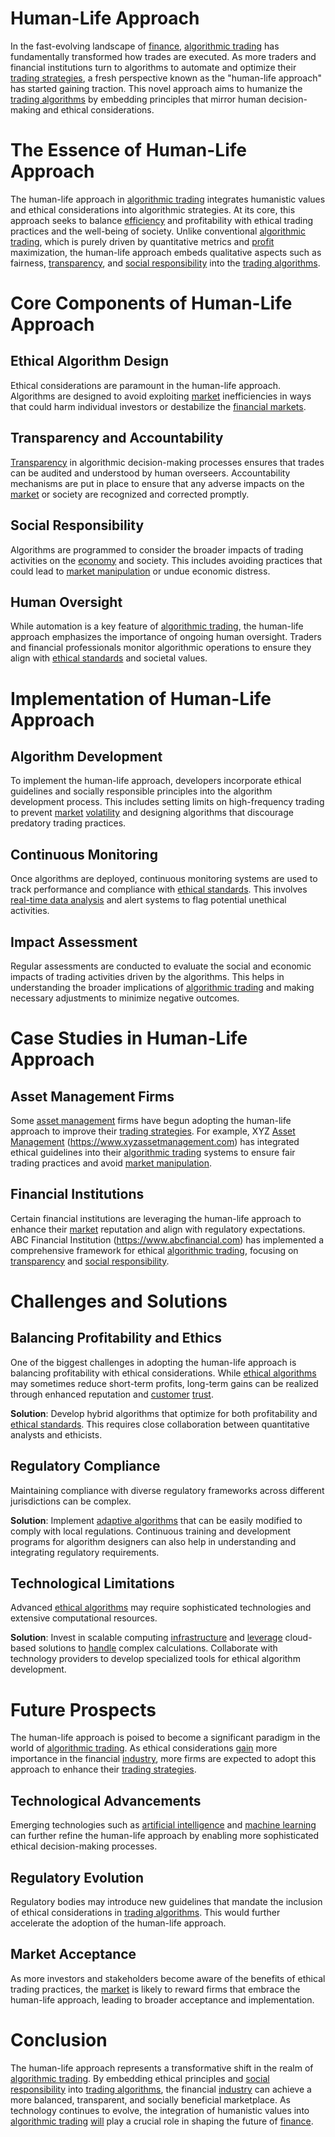 # Human-Life Approach

In the fast-evolving landscape of [finance](../f/finance.md), [algorithmic trading](../a/accountability.md) has fundamentally transformed how trades are executed. As more traders and financial institutions turn to algorithms to automate and optimize their [trading strategies](../t/trading_strategies.md), a fresh perspective known as the "human-life approach" has started gaining traction. This novel approach aims to humanize the [trading algorithms](../t/trading_algorithms.md) by embedding principles that mirror human decision-making and ethical considerations.

# The Essence of Human-Life Approach

The human-life approach in [algorithmic trading](../a/accountability.md) integrates humanistic values and ethical considerations into algorithmic strategies. At its core, this approach seeks to balance [efficiency](../e/efficiency.md) and profitability with ethical trading practices and the well-being of society. Unlike conventional [algorithmic trading](../a/accountability.md), which is purely driven by quantitative metrics and [profit](../p/profit.md) maximization, the human-life approach embeds qualitative aspects such as fairness, [transparency](../t/transparency.md), and [social responsibility](../s/social_responsibility.md) into the [trading algorithms](../t/trading_algorithms.md).

# Core Components of Human-Life Approach

## Ethical Algorithm Design
Ethical considerations are paramount in the human-life approach. Algorithms are designed to avoid exploiting [market](../m/market.md) inefficiencies in ways that could harm individual investors or destabilize the [financial markets](../f/financial_market.md).

## Transparency and Accountability
[Transparency](../t/transparency.md) in algorithmic decision-making processes ensures that trades can be audited and understood by human overseers. Accountability mechanisms are put in place to ensure that any adverse impacts on the [market](../m/market.md) or society are recognized and corrected promptly.

## Social Responsibility
Algorithms are programmed to consider the broader impacts of trading activities on the [economy](../e/economy.md) and society. This includes avoiding practices that could lead to [market manipulation](../m/market_manipulation.md) or undue economic distress.

## Human Oversight
While automation is a key feature of [algorithmic trading](../a/accountability.md), the human-life approach emphasizes the importance of ongoing human oversight. Traders and financial professionals monitor algorithmic operations to ensure they align with [ethical standards](../e/ethical_standards_in_trading.md) and societal values.

# Implementation of Human-Life Approach

## Algorithm Development
To implement the human-life approach, developers incorporate ethical guidelines and socially responsible principles into the algorithm development process. This includes setting limits on high-frequency trading to prevent [market](../m/market.md) [volatility](../v/volatility.md) and designing algorithms that discourage predatory trading practices.

## Continuous Monitoring
Once algorithms are deployed, continuous monitoring systems are used to track performance and compliance with [ethical standards](../e/ethical_standards_in_trading.md). This involves [real-time data analysis](../r/real-time_data_analysis.md) and alert systems to flag potential unethical activities.

## Impact Assessment
Regular assessments are conducted to evaluate the social and economic impacts of trading activities driven by the algorithms. This helps in understanding the broader implications of [algorithmic trading](../a/accountability.md) and making necessary adjustments to minimize negative outcomes.

# Case Studies in Human-Life Approach

## Asset Management Firms
Some [asset management](../a/asset_management.md) firms have begun adopting the human-life approach to improve their [trading strategies](../t/trading_strategies.md). For example, XYZ [Asset Management](../a/asset_management.md) (https://www.xyzassetmanagement.com) has integrated ethical guidelines into their [algorithmic trading](../a/accountability.md) systems to ensure fair trading practices and avoid [market manipulation](../m/market_manipulation.md).

## Financial Institutions
Certain financial institutions are leveraging the human-life approach to enhance their [market](../m/market.md) reputation and align with regulatory expectations. ABC Financial Institution (https://www.abcfinancial.com) has implemented a comprehensive framework for ethical [algorithmic trading](../a/accountability.md), focusing on [transparency](../t/transparency.md) and [social responsibility](../s/social_responsibility.md).

# Challenges and Solutions

## Balancing Profitability and Ethics
One of the biggest challenges in adopting the human-life approach is balancing profitability with ethical considerations. While [ethical algorithms](../e/ethical_algorithms.md) may sometimes reduce short-term profits, long-term gains can be realized through enhanced reputation and [customer](../c/customer.md) [trust](../t/trust.md).

**Solution**: Develop hybrid algorithms that optimize for both profitability and [ethical standards](../e/ethical_standards_in_trading.md). This requires close collaboration between quantitative analysts and ethicists.

## Regulatory Compliance
Maintaining compliance with diverse regulatory frameworks across different jurisdictions can be complex.

**Solution**: Implement [adaptive algorithms](../a/adaptive_algorithms.md) that can be easily modified to comply with local regulations. Continuous training and development programs for algorithm designers can also help in understanding and integrating regulatory requirements.

## Technological Limitations
Advanced [ethical algorithms](../e/ethical_algorithms.md) may require sophisticated technologies and extensive computational resources.

**Solution**: Invest in scalable computing [infrastructure](../i/infrastructure.md) and [leverage](../l/leverage.md) cloud-based solutions to [handle](../h/handle.md) complex calculations. Collaborate with technology providers to develop specialized tools for ethical algorithm development.

# Future Prospects

The human-life approach is poised to become a significant paradigm in the world of [algorithmic trading](../a/accountability.md). As ethical considerations [gain](../g/gain.md) more importance in the financial [industry](../i/industry.md), more firms are expected to adopt this approach to enhance their [trading strategies](../t/trading_strategies.md). 

## Technological Advancements
Emerging technologies such as [artificial intelligence](../a/artificial_intelligence_in_trading.md) and [machine learning](../m/machine_learning.md) can further refine the human-life approach by enabling more sophisticated ethical decision-making processes.

## Regulatory Evolution
Regulatory bodies may introduce new guidelines that mandate the inclusion of ethical considerations in [trading algorithms](../t/trading_algorithms.md). This would further accelerate the adoption of the human-life approach.

## Market Acceptance
As more investors and stakeholders become aware of the benefits of ethical trading practices, the [market](../m/market.md) is likely to reward firms that embrace the human-life approach, leading to broader acceptance and implementation.

# Conclusion

The human-life approach represents a transformative shift in the realm of [algorithmic trading](../a/accountability.md). By embedding ethical principles and [social responsibility](../s/social_responsibility.md) into [trading algorithms](../t/trading_algorithms.md), the financial [industry](../i/industry.md) can achieve a more balanced, transparent, and socially beneficial marketplace. As technology continues to evolve, the integration of humanistic values into [algorithmic trading](../a/accountability.md) [will](../w/will.md) play a crucial role in shaping the future of [finance](../f/finance.md).